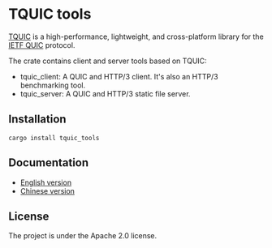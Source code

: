 # TQUIC tools

[TQUIC](https://github.com/Tencent/tquic) is a high-performance, lightweight, and cross-platform library for the [IETF QUIC](https://datatracker.ietf.org/wg/quic/bout/) protocol. 

The crate contains client and server tools based on TQUIC:
- tquic_client: A QUIC and HTTP/3 client. It's also an HTTP/3 benchmarking tool.
- tquic_server: A QUIC and HTTP/3 static file server.


## Installation

```
cargo install tquic_tools
```


## Documentation

- [English version](https://tquic.net/docs/getting_started/demo/)
- [Chinese version](https://tquic.net/zh/docs/getting_started/demo/)


## License

The project is under the Apache 2.0 license.
